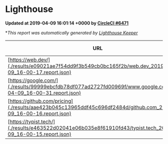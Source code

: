 
# Lighthouse

**Updated at 2019-04-09 16:01:14 +0000 by [CircleCI #6471](https://circleci.com/gh/ItinerisLtd/lighthouse-keeper-example/6471)**

**This report was automatically generated by [Lighthouse Keeper](https://github.com/itinerisltd/lighthouse-keeper)*

| URL | Performance | Accessibility | Best Practices | SEO | PWA | Updated At |
| --- | --- | --- | --- | --- | --- | --- |
| [https://web.dev/](./results/e09021ae7f54dd9f3b549cb0bc165f2b/web.dev_2019-04-09_16-00-17.report.json) | 0.97 | 0.93 | 1 | 0.96 | 1 | 2019-04-09T16:00:17.190Z |
| [https://google.com/](./results/99999ebcfdb78df077ad2727fd00969f/www.google.com_2019-04-09_16-00-31.report.json) | 0.96 | 0.71 | 0.93 | 0.82 | 0.58 | 2019-04-09T16:00:31.903Z |
| [https://github.com/pricing](./results/aae423b045c13965ddf45c696df2484d/github.com_2019-04-09_16-00-16.report.json) | 0.87 | 0.89 | 0.93 | 0.9 | 0.58 | 2019-04-09T16:00:16.510Z |
| [https://typist.tech/](./results/e463522d02041e06b035e8f61910fd43/typist.tech_2019-04-09_16-00-15.report.json) | 1 |  |  |  |  | 2019-04-09T16:00:15.054Z |
